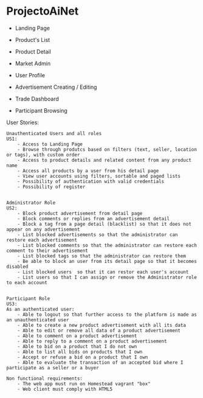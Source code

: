 # ProjectoAiNet

- Landing Page

- Product's List

- Product Detail

- Market Admin

- User Profile

- Advertisement Creating / Editing

- Trade Dashboard

- Participant Browsing

User Stories:

    Unauthenticated Users and all roles
    US1:
        - Access to Landing Page
        - Browse through produtcs based on filters (text, seller, location or tags), with custom order
        - Access to product details and related content from any product name
        - Access all products by a user from his detail page
        - View user accounts using filters, sortable and paged lists
        - Possibility of authentication with valid credentials
        - Possibility of register


    Administrator Role
    US2:
        - Block product advertisement from detail page
        - Block comments or replies from an advertisement detail
        - Block a tag from a page detail (blacklist) so that it does not appear on any advertisement
        - List blocked advertisements so that the administrator can restore each advertisement
        - List blocked comments so that the administrator can restore each comment to their advertisement
        - List blocked tags so that the administrator can restore them
        - Be able to block an user from its detail page so that it becomes disabled
        - List blocked users  so that it can restor each user's account
        - List users so that I can assign or remove the Administrator role to each account


    Participant Role
    US3:
    As an authenticated user:
        - Able to logout so that further access to the platform is made as an unauthenticated user
        - Able to create a new product advertisement with all its data
        - Able to edit or remove all data of a product advertisement
        - Able to comment on a product advertisement
        - Able to reply to a comment on a product advertisement
        - Able to bid on a product that I do not own
        - Able to list all bids on products that I own
        - Accept or refuse a bid on a product that I own
        - Able to evaluate the transaction of an accepted bid where I participate as a seller or a buyer

    Non functional requirements:
        - The web app must run on Homestead vagrant "box"
        - Web client must comply with HTML5